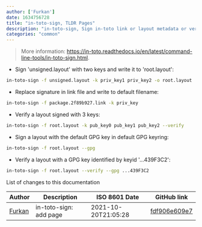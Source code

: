 ```yaml
---
author: ['Furkan']
date: 1634756728
title: "in-toto-sign, TLDR Pages"
description: "in-toto-sign, Sign in-toto link or layout metadata or verify their signatures."
categories: "common"
---
```

> More information: <https://in-toto.readthedocs.io/en/latest/command-line-tools/in-toto-sign.html>.

- Sign 'unsigned.layout' with two keys and write it to 'root.layout':

```bash
in-toto-sign -f unsigned.layout -k priv_key1 priv_key2 -o root.layout
```

- Replace signature in link file and write to default filename:

```bash
in-toto-sign -f package.2f89b927.link -k priv_key
```

- Verify a layout signed with 3 keys:

```bash
in-toto-sign -f root.layout -k pub_key0 pub_key1 pub_key2 --verify
```

- Sign a layout with the default GPG key in default GPG keyring:

```bash
in-toto-sign -f root.layout --gpg
```

- Verify a layout with a GPG key identified by keyid '...439F3C2':

```bash
in-toto-sign -f root.layout --verify --gpg ...439F3C2
```
List of changes to this documentation


Author | Description | ISO 8601 Date | GitHub link
------|-----|-----|-----
[Furkan](mailto:furkan.turkal@trendyol.com) | in-toto-sign: add page | 2021-10-20T21:05:28 | [fdf906e609e7](https://github.com/tldr-pages/tldr/commit/fdf906e609e7e380262ad375a425ff33cc68447c)

